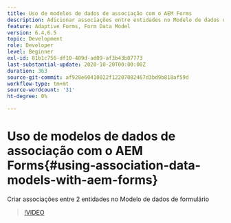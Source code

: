 ```yaml
---
title: Uso de modelos de dados de associação com o AEM Forms
description: Adicionar associações entre entidades no Modelo de dados de formulário
feature: Adaptive Forms, Form Data Model
version: 6.4,6.5
topic: Development
role: Developer
level: Beginner
exl-id: 81b1c756-df10-409d-ad09-af3b43b07773
last-substantial-update: 2020-10-20T00:00:00Z
duration: 363
source-git-commit: af928e60410022f12207082467d3bd9b818af59d
workflow-type: tm+mt
source-wordcount: '31'
ht-degree: 0%

---
```


# Uso de modelos de dados de associação com o AEM Forms{#using-association-data-models-with-aem-forms}

Criar associações entre 2 entidades no Modelo de dados de formulário

>[!VIDEO](https://video.tv.adobe.com/v/17737?quality=12&learn=on)
